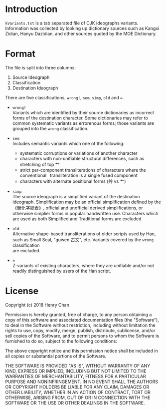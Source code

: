 # Introduction
`kVariants.txt` is a tab separated file of CJK ideographs variants. Information 
was collected by looking up dictionary sources such as Kangxi Zidian, Hanyu
Dazidian, and other sources quoted by the MOE Dictionary.

# Format
The file is split into three columns:  
1. Source Ideograph  
2. Classification  
3. Destination Ideograph

There are five classifications, `wrong!`, `sem`, `simp`, `old` and `=`.
- `wrong!`  
  Variants which are identified by their source dictionaries as incorrect
  forms of the destination character. Some dictionaries may refer to common
  systematic variants as errorenous forms; those variants are grouped into the
  `wrong` classification.

- `sem`  
  Includes semantic variants which one of the following:
  - systematic corruptions or variations of another character 
  - characters with non-unifiable structural differences, such as stretching of
    top 艹  
  - strict per-component transliterations of characters where the conventional
    transliteration is a single fused component
  - characters with alternate positional forms (艸 vs 艹)

- `simp`  
  The source ideograph is a simplified variant of the destination ideograph.
  Simplification may be an official simplification defined by the 《簡化字總表》,
  official and unofficial derived simplifications, or otherwise simplier forms in
  popular handwritten use. Characters which are used as both Simplified and 
  Traditional forms are excluded.

- `old`  
  Alternative shape-based transliterations of older scripts used by Han, such as
  Small Seal, "guwen 古文", etc.  Variants covered by the `wrong` classification  
  are excluded.

- `=`  
  Z-variants of existing characters, where they are unifiable and/or not readily
  distinguished by users of the Han script.

# License
Copyright (c) 2018 Henry Chan

Permission is hereby granted, free of charge, to any person obtaining a copy
of this software and associated documentation files (the "Software"), to deal
in the Software without restriction, including without limitation the rights
to use, copy, modify, merge, publish, distribute, sublicense, and/or sell
copies of the Software, and to permit persons to whom the Software is
furnished to do so, subject to the following conditions:

The above copyright notice and this permission notice shall be included in all
copies or substantial portions of the Software.

THE SOFTWARE IS PROVIDED "AS IS", WITHOUT WARRANTY OF ANY KIND, EXPRESS OR
IMPLIED, INCLUDING BUT NOT LIMITED TO THE WARRANTIES OF MERCHANTABILITY,
FITNESS FOR A PARTICULAR PURPOSE AND NONINFRINGEMENT. IN NO EVENT SHALL THE
AUTHORS OR COPYRIGHT HOLDERS BE LIABLE FOR ANY CLAIM, DAMAGES OR OTHER
LIABILITY, WHETHER IN AN ACTION OF CONTRACT, TORT OR OTHERWISE, ARISING FROM,
OUT OF OR IN CONNECTION WITH THE SOFTWARE OR THE USE OR OTHER DEALINGS IN THE
SOFTWARE.
